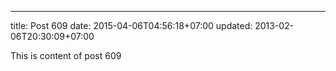 ---
title: Post 609
date: 2015-04-06T04:56:18+07:00
updated: 2013-02-06T20:30:09+07:00

This is content of post 609